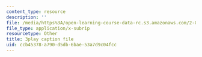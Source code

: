 ```yaml
---
content_type: resource
description: ''
file: /media/https%3A/open-learning-course-data-rc.s3.amazonaws.com/2-003sc-engineering-dynamics-fall-2011/ccb45378a790d5db6bae53a7d9c04fcc_-QVENB3aEvY.srt
file_type: application/x-subrip
resourcetype: Other
title: 3play caption file
uid: ccb45378-a790-d5db-6bae-53a7d9c04fcc
---
```

